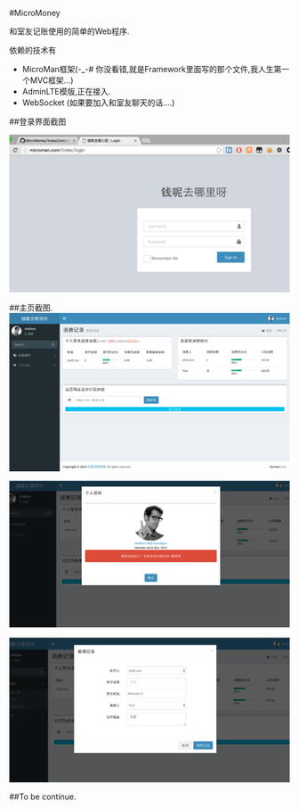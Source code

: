 #MicroMoney

和室友记账使用的简单的Web程序.

依赖的技术有

+ MicroMan框架(-_-# 你没看错,就是Framework里面写的那个文件,我人生第一个MVC框架...)
+ AdminLTE模版,正在接入.
+ WebSocket  (如果要加入和室友聊天的话....)




##登录界面截图

![登录界面截图](_res/login_snap.png)


##主页截图.
![主页效果](_res/index_snap.png)

![个人资料](_res/profile_snap.png)

![添加数据](_res/add_record_snap.png)


##To be continue.